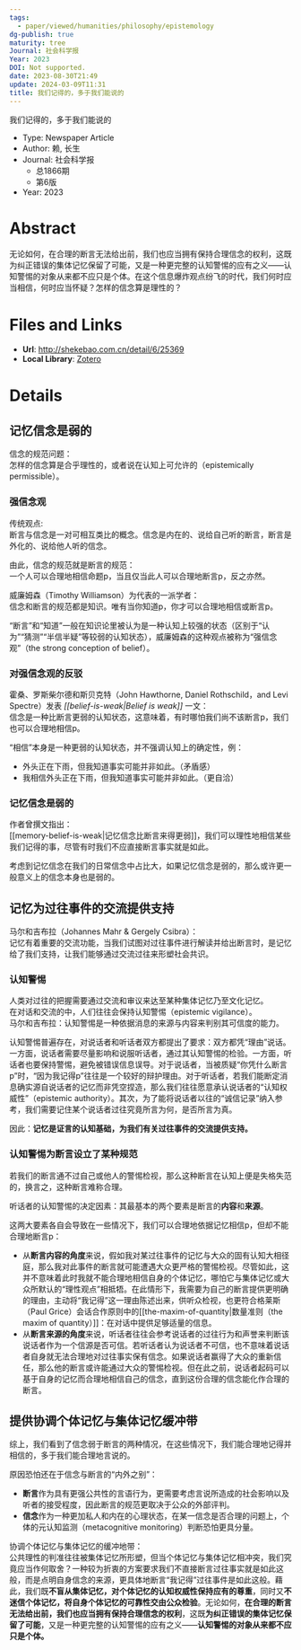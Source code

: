```yaml
---
tags:
  - paper/viewed/humanities/philosophy/epistemology
dg-publish: true
maturity: tree
Journal: 社会科学报
Year: 2023
DOI: Not supported.
date: 2023-08-30T21:49
update: 2024-03-09T11:31
title: 我们记得的，多于我们能说的
---
```


我们记得的，多于我们能说的

- Type: Newspaper Article
- Author: 赖, 长生
- Journal: 社会科学报
    - 总1866期
    - 第6版
- Year: 2023

# Abstract
无论如何，在合理的断言无法给出前，我们也应当拥有保持合理信念的权利，这既为纠正错误的集体记忆保留了可能，又是一种更完整的认知警惕的应有之义——认知警惕的对象从来都不应只是个体。在这个信息爆炸观点纷飞的时代，我们何时应当相信，何时应当怀疑？怎样的信念算是理性的？

# Files and Links
- **Url**: http://shekebao.com.cn/detail/6/25369
- **Local Library**: [Zotero](zotero://select/library/items/WEYSNPFP)

# Details

## 记忆信念是弱的
信念的规范问题：  
怎样的信念算是合乎理性的，或者说在认知上可允许的（epistemically permissible）。

### 强信念观

传统观点:  
断言与信念是一对可相互类比的概念。信念是内在的、说给自己听的断言，断言是外化的、说给他人听的信念。

由此，信念的规范就是断言的规范：  
一个人可以合理地相信命题p，当且仅当此人可以合理地断言p，反之亦然。

威廉姆森（Timothy Williamson）为代表的一派学者：  
信念和断言的规范都是知识。唯有当你知道p，你才可以合理地相信或断言p。

“断言”和“知道”一般在知识论里被认为是一种认知上较强的状态（区别于“认为”“猜测”“半信半疑”等较弱的认知状态），威廉姆森的这种观点被称为“强信念观”（the strong conception of belief）。

### 对强信念观的反驳
霍桑、罗斯柴尔德和斯贝克特（John Hawthorne, Daniel Rothschild，and Levi Spectre）发表 _[[belief-is-weak|Belief is weak]]_ 一文：  
信念是一种比断言更弱的认知状态，这意味着，有时哪怕我们尚不该断言p，我们也可以合理地相信p。

“相信”本身是一种更弱的认知状态，并不强调认知上的确定性，例：
- 外头正在下雨，但我知道事实可能并非如此。（矛盾感）
- 我相信外头正在下雨，但我知道事实可能并非如此。（更自洽）

### 记忆信念是弱的
作者曾撰文指出：  
[[memory-belief-is-weak|记忆信念比断言来得更弱]]，我们可以理性地相信某些我们记得的事，尽管有时我们不应直接断言事实就是如此。

考虑到记忆信念在我们的日常信念中占比大，如果记忆信念是弱的，那么或许更一般意义上的信念本身也是弱的。

## 记忆为过往事件的交流提供支持

马尔和吉布拉（Johannes Mahr & Gergely Csibra）：  
记忆有着重要的交流功能，当我们试图对过往事件进行解读并给出断言时，是记忆给了我们支持，让我们能够通过交流过往来形塑社会共识。

### 认知警惕
人类对过往的把握需要通过交流和审议来达至某种集体记忆乃至文化记忆。  
在对话和交流的中，人们往往会保持认知警惕（epistemic vigilance）。  
马尔和吉布拉：认知警惕是一种依据消息的来源与内容来判别其可信度的能力。

认知警惕普遍存在，对说话者和听话者双方都提出了要求：双方都凭“理由”说话。一方面，说话者需要尽量影响和说服听话者，通过其认知警惕的检验。一方面，听话者也要保持警惕，避免被错误信息误导。对于说话者，当被质疑“你凭什么断言p”时，“因为我记得p”往往是一个较好的辩护理由。对于听话者，若我们能断定消息确实源自说话者的记忆而非凭空捏造，那么我们往往愿意承认说话者的“认知权威性”（epistemic authority）。其次，为了能将说话者以往的“诚信记录”纳入参考，我们需要记住某个说话者过往究竟所言为何，是否所言为真。

因此：**记忆是证言的认知基础，为我们有关过往事件的交流提供支持。**

### 认知警惕为断言设立了某种规范
若我们的断言通不过自己或他人的警惕检视，那么这种断言在认知上便是失格失范的，换言之，这种断言难称合理。

听话者的认知警惕的决定因素：其最基本的两个要素是断言的**内容**和**来源**。

这两大要素各自会导致在一些情况下，我们可以合理地依据记忆相信p，但却不能合理地断言p：
- 从**断言内容的角度**来说，假如我对某过往事件的记忆与大众的固有认知大相径庭，那么我对此事件的断言就可能遭遇大众更严格的警惕检视。尽管如此，这并不意味着此时我就不能合理地相信自身的个体记忆，哪怕它与集体记忆或大众所默认的“理性观点”相抵牾。在此情形下，我需要为自己的断言提供更明确的理由，主动将“我记得”这一理由陈述出来，供听众检视，也更符合格莱斯（Paul Grice）会话合作原则中的[[the-maxim-of-quantity|数量准则（the maxim of quantity）]]：在对话中提供足够适量的信息。
- 从**断言来源的角度**来说，听话者往往会参考说话者的过往行为和声誉来判断该说话者作为一个信源是否可信。若听话者认为说话者不可信，也不意味着说话者自身就无法合理地对过往事实保有信念。如果说话者赢得了大众的重新信任，那么他的断言或许能通过大众的警惕检视。但在此之前，说话者起码可以基于自身的记忆而合理地相信自己的信念，直到这份合理的信念能化作合理的断言。

## 提供协调个体记忆与集体记忆缓冲带
综上，我们看到了信念弱于断言的两种情况，在这些情况下，我们能合理地记得并相信的，多于我们能合理地言说的。

原因恐怕还在于信念与断言的“内外之别”：
- **断言**作为具有更强公共性的言语行为，更需要考虑言说所造成的社会影响以及听者的接受程度，因此断言的规范更取决于公众的外部评判。
- **信念**作为一种更加私人和内在的心理状态，在某一信念是否合理的问题上，个体的元认知监测（metacognitive monitoring）判断恐怕更具分量。

协调个体记忆与集体记忆的缓冲地带：  
公共理性的判准往往被集体记忆所形塑，但当个体记忆与集体记忆相冲突，我们究竟应当作何取舍？一种较为折衷的方案要求我们不直接断言过往事实就是如此这般，而是点明自身信念的来源，更具体地断言“我记得”过往事件是如此这般。藉此，我们既**不盲从集体记忆，对个体记忆的认知权威性保持应有的尊重**，同时又**不迷信个体记忆，将自身个体记忆的可靠性交由公众检验**。无论如何，**在合理的断言无法给出前，我们也应当拥有保持合理信念的权利**，这既**为纠正错误的集体记忆保留了可能**，又是一种更完整的认知警惕的应有之义——**认知警惕的对象从来都不应只是个体。**